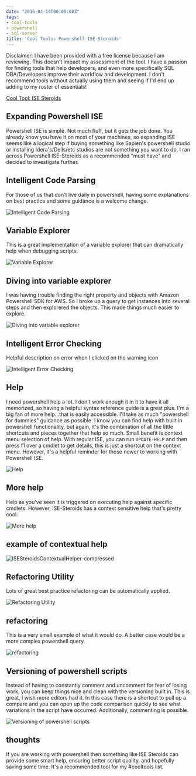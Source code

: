 ```yaml
---
date: "2016-04-14T00:00:00Z"
tags:
- cool-tools
- powershell
- sql-server
title: 'Cool Tools: Powershell ISE-Steroids'
---
```


Disclaimer: I have been provided with a free license because I am reviewing. This doesn't impact my assessment of the tool. I have a passion for finding tools that help developers, and even more specifically SQL DBA/Developers improve their workflow and development. I don't recommend tools without actually using them and seeing if I'd end up adding to my roster of essentials!



[Cool Tool: ISE Steroids](http://www.powertheshell.com/isesteroids)

## Expanding Powershell ISE

Powershell ISE is simple. Not much fluff, but it gets the job done. You already know you have it on most of your machines, so expanding ISE seems like a logical step if buying something like Sapien's powershell studio or installing Idera's/Dells/etc studios are not something you want to do. I ran across Powershell ISE-Steroids as a recommended "must have" and decided to investigate further.

## Intelligent Code Parsing

For those of us that don't live daily in powershell, having some explanations on best practice and some guidance is a welcome change.

![Intelligent Code Parsing](/images/intelligent-code-parsing.png)

## Variable Explorer

This is a great implementation of a variable explorer that can dramatically help when debugging scripts.

![Variable Explorer](/images/variable-explorer.png)

## Diving into variable explorer

I was having trouble finding the right property and objects with Amazon Powershell SDK for AWS. So I broke up a query to get instances into several steps and then explorered the objects. This made things much easier to explore.

![Diving into variable explorer ](/images/diving-into-variable-explorer-.png)

## Intelligent Error Checking

Helpful description on error when I clicked on the warning icon

![Intelligent Error Checking](/images/intelligent-error-checking.png)

## Help

I need powershell help a lot. I don't work enough it in it to have it all memorized, so having a helpful syntax reference guide is a great plus.
I'm a big fan of more help...that is easily accessible. I'll take as much "powershell for dummies" guidance as possible. I know you can find help with built in powershell functionality, but again, it's the combination of all the little shortcuts and pieces together that help so much.
Small benefit is context menu selection of help. With regular ISE, you can run `UPDATE-HELP`  and then press f1 over a cmdlet to get details, this is just a shortcut on the context menu. However, it's a helpful reminder for those newer to working with Powershell ISE.

![Help](/images/help.png)

## More help

Help as you've seen it is triggered on executing help against specific cmdlets. However, ISE-Steroids has a context sensitive help that's pretty cool.

![More help](/images/more-help.png)

## example of contextual help

![ISESteroidsContextualHelper-compressed](/images/ISESteroidsContextualHelper-compressed.gif)

## Refactoring Utility

Lots of great best practice refactoring can be automatically applied.

![Refactoring Utility](/images/refactoring-utility.png)

## refactoring

This is a very small example of what it would do. A better case would be a more complex powershell query.

![refactoring](/images/refactoring.png)

## Versioning of powershell scripts

Instead of having to constantly comment and uncomment for fear of losing work, you can keep things nice and clean with the versioning built in. This is great, I wish more editors had it.
In this case there is a shortcut to pull up a compare and you can open up the code comparison quickly to see what variations in the script have occurred. Additionally, commenting is possible.

![Versioning of powershell scripts](/images/versioning-of-powershell-scripts.png)

## thoughts

If you are working with powershell then something like ISE Steroids can provide some smart help, ensuring better script quality, and hopefully saving some time. It's a recommended tool for my #cooltools list.
